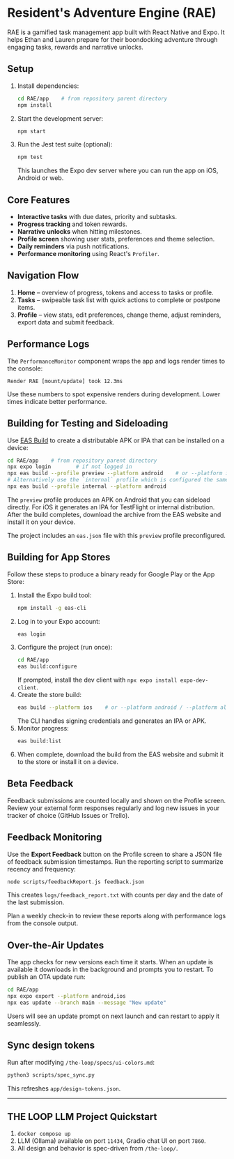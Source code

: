 # Resident's Adventure Engine (RAE)

RAE is a gamified task management app built with React Native and Expo. It helps Ethan and Lauren prepare for their boondocking adventure through engaging tasks, rewards and narrative unlocks.

## Setup

1. Install dependencies:
   ```sh
   cd RAE/app    # from repository parent directory
   npm install
   ```
2. Start the development server:
   ```sh
   npm start
   ```
3. Run the Jest test suite (optional):
   ```sh
   npm test
   ```
   This launches the Expo dev server where you can run the app on iOS, Android or web.

## Core Features

- **Interactive tasks** with due dates, priority and subtasks.
- **Progress tracking** and token rewards.
- **Narrative unlocks** when hitting milestones.
- **Profile screen** showing user stats, preferences and theme selection.
- **Daily reminders** via push notifications.
- **Performance monitoring** using React's `Profiler`.

## Navigation Flow

1. **Home** – overview of progress, tokens and access to tasks or profile.
2. **Tasks** – swipeable task list with quick actions to complete or postpone items.
3. **Profile** – view stats, edit preferences, change theme, adjust reminders, export data and submit feedback.

## Performance Logs

The `PerformanceMonitor` component wraps the app and logs render times to the console:
```
Render RAE [mount/update] took 12.3ms
```
Use these numbers to spot expensive renders during development. Lower times indicate better performance.

## Building for Testing and Sideloading

Use [EAS Build](https://docs.expo.dev/build/introduction/) to create a distributable APK or IPA that can be installed on a device:

```sh
cd RAE/app    # from repository parent directory
npx expo login        # if not logged in
npx eas build --profile preview --platform android    # or --platform ios
# Alternatively use the `internal` profile which is configured the same way:
npx eas build --profile internal --platform android
```

The `preview` profile produces an APK on Android that you can sideload directly. For iOS it generates an IPA for TestFlight or internal distribution. After the build completes, download the archive from the EAS website and install it on your device.


The project includes an `eas.json` file with this `preview` profile preconfigured.

## Building for App Stores

Follow these steps to produce a binary ready for Google Play or the App Store:

1. Install the Expo build tool:
   ```sh
   npm install -g eas-cli
   ```
2. Log in to your Expo account:
   ```sh
   eas login
   ```
3. Configure the project (run once):
   ```sh
   cd RAE/app
   eas build:configure
   ```
   If prompted, install the dev client with `npx expo install expo-dev-client`.
4. Create the store build:
   ```sh
   eas build --platform ios    # or --platform android / --platform all
   ```
   The CLI handles signing credentials and generates an IPA or APK.
5. Monitor progress:
   ```sh
   eas build:list
   ```
6. When complete, download the build from the EAS website and submit it to the store or install it on a device.

## Beta Feedback

Feedback submissions are counted locally and shown on the Profile screen. Review your external form responses regularly and log new issues in your tracker of choice (GitHub Issues or Trello).

## Feedback Monitoring

Use the **Export Feedback** button on the Profile screen to share a JSON file of feedback submission timestamps. Run the reporting script to summarize recency and frequency:

```sh
node scripts/feedbackReport.js feedback.json
```

This creates `logs/feedback_report.txt` with counts per day and the date of the last submission.

Plan a weekly check-in to review these reports along with performance logs from the console output.

## Over-the-Air Updates

The app checks for new versions each time it starts. When an update is available it downloads in the background and prompts you to restart. To publish an OTA update run:

```sh
cd RAE/app
npx expo export --platform android,ios
npx eas update --branch main --message "New update"
```

Users will see an update prompt on next launch and can restart to apply it seamlessly.

## Sync design tokens

Run after modifying `/the-loop/specs/ui-colors.md`:

```sh
python3 scripts/spec_sync.py
```
This refreshes `app/design-tokens.json`.



---

## THE LOOP LLM Project Quickstart

1. `docker compose up`
2. LLM (Ollama) available on port `11434`, Gradio chat UI on port `7860`.
3. All design and behavior is spec-driven from `/the-loop/`.
